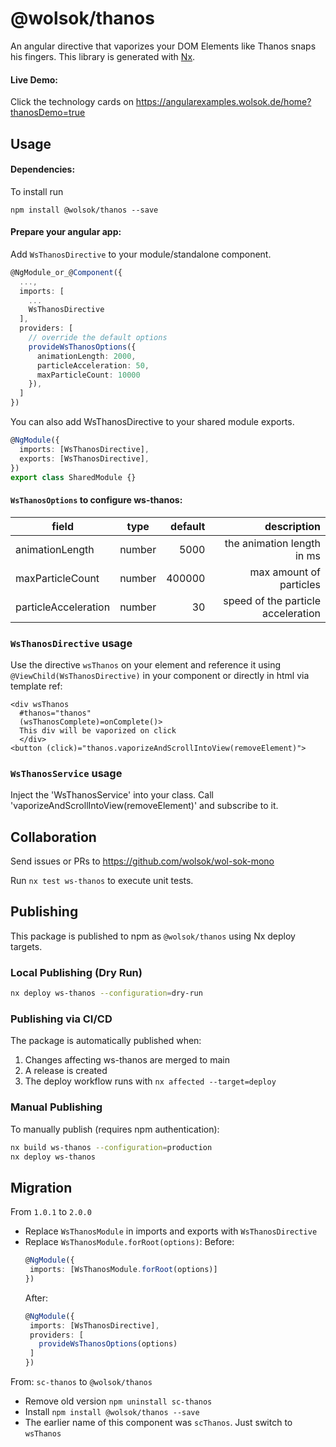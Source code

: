 # @wolsok/thanos

An angular directive that vaporizes your DOM Elements like Thanos snaps his fingers. This library is generated with [Nx](https://nx.dev).

#### Live Demo:

Click the technology cards on https://angularexamples.wolsok.de/home?thanosDemo=true

## Usage

#### Dependencies:

To install run

```
npm install @wolsok/thanos --save
```

#### Prepare your angular app:

Add `WsThanosDirective` to your module/standalone component.

```typescript
@NgModule_or_@Component({
  ...,
  imports: [
    ...
    WsThanosDirective
  ],
  providers: [
    // override the default options
    provideWsThanosOptions({
      animationLength: 2000,
      particleAcceleration: 50,
      maxParticleCount: 10000
    }),
  ]
})
```

You can also add WsThanosDirective to your shared module exports.

```typescript
@NgModule({
  imports: [WsThanosDirective],
  exports: [WsThanosDirective],
})
export class SharedModule {}
```

#### `WsThanosOptions` to configure ws-thanos:

| field                |  type  | default |                        description |
| -------------------- | :----: | ------: | ---------------------------------: |
| animationLength      | number |    5000 |         the animation length in ms |
| maxParticleCount     | number |  400000 |            max amount of particles |
| particleAcceleration | number |      30 | speed of the particle acceleration |

### `WsThanosDirective` usage

Use the directive `wsThanos` on your element and reference it using `@ViewChild(WsThanosDirective)` in your component or
directly in html via template ref:

```
<div wsThanos
  #thanos="thanos"
  (wsThanosComplete)=onComplete()>
  This div will be vaporized on click
  </div>
<button (click)="thanos.vaporizeAndScrollIntoView(removeElement)">
```

### `WsThanosService` usage

Inject the 'WsThanosService' into your class. Call 'vaporizeAndScrollIntoView(removeElement)' and subscribe to it.

## Collaboration

Send issues or PRs to https://github.com/wolsok/wol-sok-mono

Run `nx test ws-thanos` to execute unit tests.

## Publishing

This package is published to npm as `@wolsok/thanos` using Nx deploy targets.

### Local Publishing (Dry Run)
```bash
nx deploy ws-thanos --configuration=dry-run
```

### Publishing via CI/CD
The package is automatically published when:
1. Changes affecting ws-thanos are merged to main
2. A release is created
3. The deploy workflow runs with `nx affected --target=deploy`

### Manual Publishing
To manually publish (requires npm authentication):
```bash
nx build ws-thanos --configuration=production
nx deploy ws-thanos
```

## Migration

From `1.0.1` to `2.0.0`

- Replace `WsThanosModule` in imports and exports with `WsThanosDirective`
- Replace `WsThanosModule.forRoot(options)`:
  Before:
  ```typescript
  @NgModule({
   imports: [WsThanosModule.forRoot(options)]
  })
  ```
  After:
  ```typescript
  @NgModule({
   imports: [WsThanosDirective],
   providers: [
     provideWsThanosOptions(options)
   ]
  })
  ```

From: `sc-thanos` to `@wolsok/thanos`

- Remove old version `npm uninstall sc-thanos`
- Install `npm install @wolsok/thanos --save`
- The earlier name of this component was `scThanos`. Just switch to `wsThanos`
